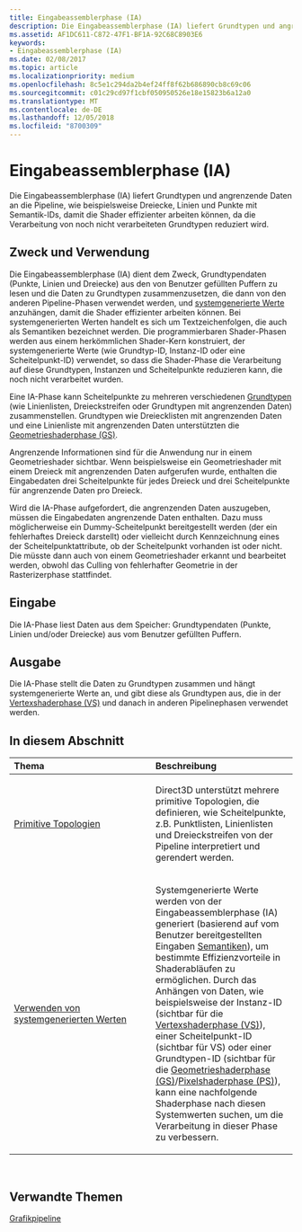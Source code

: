 ```yaml
---
title: Eingabeassemblerphase (IA)
description: Die Eingabeassemblerphase (IA) liefert Grundtypen und angrenzende Daten an die Pipeline, wie beispielsweise Dreiecke, Linien und Punkte mit Semantik-IDs, damit die Shader effizienter arbeiten können, da die Verarbeitung von noch nicht verarbeiteten Grundtypen reduziert wird.
ms.assetid: AF1DC611-C872-47F1-BF1A-92C68C8903E6
keywords:
- Eingabeassemblerphase (IA)
ms.date: 02/08/2017
ms.topic: article
ms.localizationpriority: medium
ms.openlocfilehash: 8c5e1c294da2b4ef24ff8f62b686890cb8c69c06
ms.sourcegitcommit: c01c29cd97f1cbf050950526e18e15823b6a12a0
ms.translationtype: MT
ms.contentlocale: de-DE
ms.lasthandoff: 12/05/2018
ms.locfileid: "8700309"
---
```

# <a name="input-assembler-ia-stage"></a>Eingabeassemblerphase (IA)


Die Eingabeassemblerphase (IA) liefert Grundtypen und angrenzende Daten an die Pipeline, wie beispielsweise Dreiecke, Linien und Punkte mit Semantik-IDs, damit die Shader effizienter arbeiten können, da die Verarbeitung von noch nicht verarbeiteten Grundtypen reduziert wird.

## <a name="span-idpurpose-and-usesspanspan-idpurpose-and-usesspanspan-idpurpose-and-usesspanpurpose-and-uses"></a><span id="Purpose-and-uses"></span><span id="purpose-and-uses"></span><span id="PURPOSE-AND-USES"></span>Zweck und Verwendung


Die Eingabeassemblerphase (IA) dient dem Zweck, Grundtypendaten (Punkte, Linien und Dreiecke) aus den von Benutzer gefüllten Puffern zu lesen und die Daten zu Grundtypen zusammenzusetzen, die dann von den anderen Pipeline-Phasen verwendet werden, und [systemgenerierte Werte](https://msdn.microsoft.com/library/windows/desktop/bb509647) anzuhängen, damit die Shader effizienter arbeiten können. Bei systemgenerierten Werten handelt es sich um Textzeichenfolgen, die auch als Semantiken bezeichnet werden. Die programmierbaren Shader-Phasen werden aus einem herkömmlichen Shader-Kern konstruiert, der systemgenerierte Werte (wie Grundtyp-ID, Instanz-ID oder eine Scheitelpunkt-ID) verwendet, so dass die Shader-Phase die Verarbeitung auf diese Grundtypen, Instanzen und Scheitelpunkte reduzieren kann, die noch nicht verarbeitet wurden.

Eine IA-Phase kann Scheitelpunkte zu mehreren verschiedenen [Grundtypen](primitive-topologies.md) (wie Linienlisten, Dreieckstreifen oder Grundtypen mit angrenzenden Daten) zusammenstellen. Grundtypen wie Dreiecklisten mit angrenzenden Daten und eine Linienliste mit angrenzenden Daten unterstützten die [Geometrieshaderphase (GS)](geometry-shader-stage--gs-.md).

Angrenzende Informationen sind für die Anwendung nur in einem Geometrieshader sichtbar. Wenn beispielsweise ein Geometrieshader mit einem Dreieck mit angrenzenden Daten aufgerufen wurde, enthalten die Eingabedaten drei Scheitelpunkte für jedes Dreieck und drei Scheitelpunkte für angrenzende Daten pro Dreieck.

Wird die IA-Phase aufgefordert, die angrenzenden Daten auszugeben, müssen die Eingabedaten angrenzende Daten enthalten. Dazu muss möglicherweise ein Dummy-Scheitelpunkt bereitgestellt werden (der ein fehlerhaftes Dreieck darstellt) oder vielleicht durch Kennzeichnung eines der Scheitelpunktattribute, ob der Scheitelpunkt vorhanden ist oder nicht. Die müsste dann auch von einem Geometrieshader erkannt und bearbeitet werden, obwohl das Culling von fehlerhafter Geometrie in der Rasterizerphase stattfindet.

## <a name="span-idinputspanspan-idinputspanspan-idinputspaninput"></a><span id="Input"></span><span id="input"></span><span id="INPUT"></span>Eingabe


Die IA-Phase liest Daten aus dem Speicher: Grundtypendaten (Punkte, Linien und/oder Dreiecke) aus vom Benutzer gefüllten Puffern.

## <a name="span-idoutputspanspan-idoutputspanspan-idoutputspanoutput"></a><span id="Output"></span><span id="output"></span><span id="OUTPUT"></span>Ausgabe


Die IA-Phase stellt die Daten zu Grundtypen zusammen und hängt systemgenerierte Werte an, und gibt diese als Grundtypen aus, die in der [Vertexshaderphase (VS)](vertex-shader-stage--vs-.md) und danach in anderen Pipelinephasen verwendet werden.

## <a name="span-idin-this-sectionspanin-this-section"></a><span id="in-this-section"></span>In diesem Abschnitt


<table>
<colgroup>
<col width="50%" />
<col width="50%" />
</colgroup>
<thead>
<tr class="header">
<th align="left">Thema</th>
<th align="left">Beschreibung</th>
</tr>
</thead>
<tbody>
<tr class="odd">
<td align="left"><p><a href="primitive-topologies.md">Primitive Topologien</a></p></td>
<td align="left"><p>Direct3D unterstützt mehrere primitive Topologien, die definieren, wie Scheitelpunkte, z.B. Punktlisten, Linienlisten und Dreieckstreifen von der Pipeline interpretiert und gerendert werden.</p></td>
</tr>
<tr class="even">
<td align="left"><p><a href="using-system-generated-values.md">Verwenden von systemgenerierten Werten</a></p></td>
<td align="left"><p>Systemgenerierte Werte werden von der Eingabeassemblerphase (IA) generiert (basierend auf vom Benutzer bereitgestellten Eingaben <a href="https://msdn.microsoft.com/library/windows/desktop/bb509647">Semantiken</a>), um bestimmte Effizienzvorteile in Shaderabläufen zu ermöglichen. Durch das Anhängen von Daten, wie beispielsweise der Instanz-ID (sichtbar für die <a href="vertex-shader-stage--vs-.md">Vertexshaderphase (VS)</a>), einer Scheitelpunkt-ID (sichtbar für VS) oder einer Grundtypen-ID (sichtbar für die <a href="geometry-shader-stage--gs-.md">Geometrieshaderphase (GS)</a>/<a href="pixel-shader-stage--ps-.md">Pixelshaderphase (PS)</a>), kann eine nachfolgende Shaderphase nach diesen Systemwerten suchen, um die Verarbeitung in dieser Phase zu verbessern.</p></td>
</tr>
</tbody>
</table>

 

## <a name="span-idrelated-topicsspanrelated-topics"></a><span id="related-topics"></span>Verwandte Themen


[Grafikpipeline](graphics-pipeline.md)

 

 




